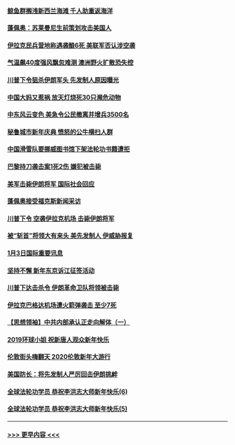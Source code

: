 #### [鲸鱼群搁浅新西兰海滩 千人助重返海洋](../pages/prog202/a102745257.md?t=01050211) 
#### [蓬佩奥：苏莱曼尼生前策划攻击美国人](../pages/prog202/a102745305.md?t=01050211) 
#### [伊拉克民兵营地称遇袭酿6死 美联军否认涉空袭](../pages/prog202/a102745093.md?t=01050211) 
#### [气温飙40度强风飘忽难测 澳洲野火扩散恐失控](../pages/prog202/a102744951.md?t=01050211) 
#### [川普下令狙杀伊朗军头 先发制人原因曝光](../pages/prog202/a102744900.md?t=01050211) 
#### [中国大妈又惹祸 放天灯烧死30只濒危动物](../pages/prog202/a102744899.md?t=01050211) 
#### [中东风云变色 美急令公民撤离并增兵3500名](../pages/prog202/a102744827.md?t=01050211) 
#### [秘鲁城市新年庆典 愤怒的公牛横扫人群](../pages/prog202/a102744618.md?t=01050211) 
#### [中国滑雪队要挪威图书馆下架法轮功书籍遭拒](../pages/prog202/a102744639.md?t=01050211) 
#### [巴黎持刀袭击案1死2伤 嫌犯被击毙](../pages/prog202/a102744566.md?t=01050211) 
#### [美军击毙伊朗将军 国际社会回应](../pages/prog202/a102744485.md?t=01050211) 
#### [蓬佩奥接受福克斯新闻采访](../pages/prog202/a102744480.md?t=01050211) 
#### [川普下令 空袭伊拉克机场 击毙伊朗将军](../pages/prog202/a102744470.md?t=01050211) 
#### [被“斩首”将领大有来头 美先发制人 伊威胁报复](../pages/prog202/a102744454.md?t=01050211) 
#### [1月3日国际重要讯息](../pages/prog202/a102744301.md?t=01050211) 
#### [坚持不懈 新年东京诉江征签活动](../pages/prog202/a102744303.md?t=01050211) 
#### [川普下达击杀令 伊朗革命卫队将领被击毙](../pages/prog202/a102741911.md?t=01050211) 
#### [伊拉克巴格达机场遭火箭弹袭击 至少7死](../pages/prog202/a102744115.md?t=01050211) 
#### [【思想领袖】中共内部承认正走向解体（一）](../pages/prog202/a102744097.md?t=01050211) 
#### [2019环球小姐 祝新唐人观众新年快乐](../pages/prog202/a102744043.md?t=01050211) 
#### [伦敦街头嗨翻天 2020伦敦新年大游行](../pages/prog202/a102743925.md?t=01050211) 
#### [美国防长：将先发制人严厉回击伊朗挑衅](../pages/prog202/a102743930.md?t=01050211) 
#### [全球法轮功学员 恭祝李洪志大师新年快乐(6)](../pages/prog202/a102743899.md?t=01050211) 
#### [全球法轮功学员 恭祝李洪志大师新年快乐(5)](../pages/prog202/a102743766.md?t=01050211) 

----
#### [ >>> 更早内容 <<< ](../indexes/prog202-earlier.md)
